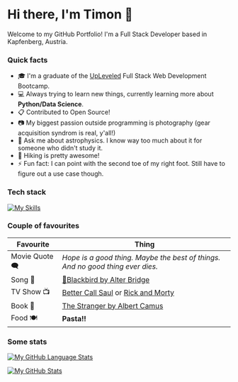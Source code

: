 # Hi there, I'm Timon 👋

Welcome to my GitHub Portfolio!
I'm a Full Stack Developer based in Kapfenberg, Austria.

### Quick facts
 
- :mortar_board: I'm a graduate of the [UpLeveled](https://upleveled.io) Full Stack Web Development Bootcamp.
- :computer: Always trying to learn new things, currently learning more about **Python/Data Science**.
- 📋 Contributed to Open Source!
- :camera: My biggest passion outside programming is photography (gear acquisition syndrom is real, y'all!)
- 💬 Ask me about astrophysics. I know way too much about it for someone who didn't study it.
- 🌄 Hiking is pretty awesome!
- ⚡ Fun fact: I can point with the second toe of my right foot. Still have to figure out a use case though.


### Tech stack

[![My Skills](https://skillicons.dev/icons?i=ts,python,react,next,django,graphql,postgres,prisma,jest,materialui,css,tailwind,html,bash,nodejs,git,vercel,ps,vscode,postman&perline=5)](https://skillicons.dev)

### Couple of favourites

| Favourite | Thing |
| --- | --- |
| Movie Quote 🗨️ | _Hope is a good thing. Maybe the best of things. And no good thing ever dies._ |
| Song 🎵 | [:musical_note:Blackbird by Alter Bridge](https://open.spotify.com/track/2o4AknH1hXnleCRW2rH45w?si=a07dfca09262435d) |
| TV Show 📺 | [Better Call Saul](https://www.themoviedb.org/tv/60059-better-call-saul) or [Rick and Morty](https://www.themoviedb.org/tv/60625-rick-and-morty) |
| Book :book: | [The Stranger by Albert Camus](https://www.goodreads.com/book/show/49552.The_Stranger?ac=1&from_search=true&qid=SvCziEuzY1&rank=1) |
| Food  🍽️ | **Pasta!!** |

### Some stats

[![My GitHub Language Stats](https://github-readme-stats.vercel.app/api/top-langs/?username=dertimonius&langs_count=5&theme=tokyonight&hide=html,css&layout=donut&size_weight=0.5&count_weight=0.5)]()

[![My GitHub Stats](https://github-readme-stats.vercel.app/api/?username=dertimonius&count_private=true&theme=tokyonight&showicons=true&include_all_commits=true&rank_icon=github)]()
